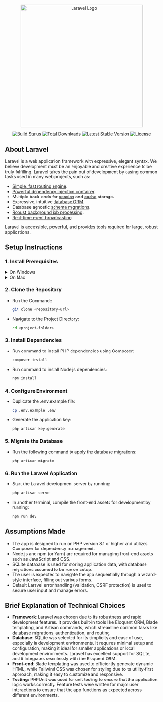 <p align="center"><a href="https://laravel.com" target="_blank"><img src="https://raw.githubusercontent.com/laravel/art/master/logo-lockup/5%20SVG/2%20CMYK/1%20Full%20Color/laravel-logolockup-cmyk-red.svg" width="400" alt="Laravel Logo"></a></p>

<p align="center">
<a href="https://github.com/laravel/framework/actions"><img src="https://github.com/laravel/framework/workflows/tests/badge.svg" alt="Build Status"></a>
<a href="https://packagist.org/packages/laravel/framework"><img src="https://img.shields.io/packagist/dt/laravel/framework" alt="Total Downloads"></a>
<a href="https://packagist.org/packages/laravel/framework"><img src="https://img.shields.io/packagist/v/laravel/framework" alt="Latest Stable Version"></a>
<a href="https://packagist.org/packages/laravel/framework"><img src="https://img.shields.io/packagist/l/laravel/framework" alt="License"></a>
</p>

## About Laravel

Laravel is a web application framework with expressive, elegant syntax. We believe development must be an enjoyable and creative experience to be truly fulfilling. Laravel takes the pain out of development by easing common tasks used in many web projects, such as:

-   [Simple, fast routing engine](https://laravel.com/docs/routing).
-   [Powerful dependency injection container](https://laravel.com/docs/container).
-   Multiple back-ends for [session](https://laravel.com/docs/session) and [cache](https://laravel.com/docs/cache) storage.
-   Expressive, intuitive [database ORM](https://laravel.com/docs/eloquent).
-   Database agnostic [schema migrations](https://laravel.com/docs/migrations).
-   [Robust background job processing](https://laravel.com/docs/queues).
-   [Real-time event broadcasting](https://laravel.com/docs/broadcasting).

Laravel is accessible, powerful, and provides tools required for large, robust applications.

## Setup Instructions

### 1. Install Prerequisites

<details>
<summary>On Windows</summary>

#### 1. Install PHP

##### Download PHP:

-   Visit the [official PHP website](https://www.php.net/).
-   Download the latest thread-safe version of PHP.

##### Extract PHP:

-   Extract the downloaded ZIP file to a directory, e.g., `C:\php`.

##### Add PHP to System Path:

-   Open **Control Panel** > **System** > **Advanced System Settings** > **Environment Variables**.
-   Under **System variables**, find the `Path` variable, select it, and click **Edit**.
-   Add the path to the PHP folder (e.g., `C:\php`).

##### Verify Installation:

-   Open **Command Prompt** or **PowerShell** and run:
    ```bash
    php -v
    ```

#### 2. Install Composer

##### Download Composer Installer:

-   Visit the [Composer download page](https://getcomposer.org/download/).
-   Click on **Composer-Setup.exe** to download the installer.

##### Run the Installer:

-   Launch the downloaded `Composer-Setup.exe`.
-   During the installation:
    -   Select the path to `php.exe` (e.g., `C:\php\php.exe`).
    -   Ensure the option **Add Composer to PATH** is selected.

##### Verify Installation:

-   Open **Command Prompt** or **PowerShell** and run:
    ```bash
    composer -v
    ```

#### 3. Install Node.js

##### Download Node.js:

-   Visit the [Node.js official website](https://nodejs.org/en).
-   Download and install the LTS version.

##### Verify Installation:

-   Open **Command Prompt** or **PowerShell** and run:
    ```bash
    node -v
    npm -v
    ```

</details>

<details>
<summary>On Mac</summary>

#### 1. Install PHP

##### Install Homebrew (if not already installed):

-   Open the Terminal and run:
    ```bash
    /bin/bash -c "$(curl -fsSL https://raw.githubusercontent.com/Homebrew/install/HEAD/install.sh)"
    ```

##### Install PHP:

-   Run the following command:
    ```bash
    brew install php
    ```

##### Verify installation:

-   Check the installed PHP version:
    ```bash
    php -v
    ```
-   If PHP is not linked correctly, run:
    ```bash
    brew link php
    ```

#### 2. Install Composer

##### Install Composer Globally:

-   Open the Terminal and run the following commands:
    -   Step 1: Download the Composer installer:
        ```bash
        curl -sS https://getcomposer.org/installer | php
        ```
    -   Step 2: Move the Composer binary to a global location:
        ```bash
        sudo mv composer.phar /usr/local/bin/composer
        ```

##### Verify Installation:

-   Open **Command Prompt** or **PowerShell** and run:
    ```bash
    composer -v
    ```

#### 3. Install Node.js

-   Install Node.js with Homebrew:
    ```bash
    brew install node
    ```

##### Verify installation:

-   Check the installed version:
    ```bash
    node -v
    npm -v
    ```

</details>

### 2. Clone the Repository

-   Run the Command::

    ```bash
    git clone <repository-url>
    ```

-   Navigate to the Project Directory:
    ```bash
    cd <project-folder>
    ```

### 3. Install Dependencies

-   Run command to install PHP dependencies using Composer:

    ```bash
    composer install
    ```

-   Run command to install Node.js dependencies:
    ```bash
    npm install
    ```

### 4. Configure Environment

-   Duplicate the .env.example file:
    ```bash
    cp .env.example .env
    ```
-   Generate the application key:
    ```bash
    php artisan key:generate
    ```

### 5. Migrate the Database

-   Run the following command to apply the database migrations:
    ```bash
    php artisan migrate
    ```

### 6. Run the Laravel Application

-   Start the Laravel development server by running:

    ```bash
    php artisan serve
    ```

-   In another terminal, compile the front-end assets for development by running:
    ```bash
    npm run dev
    ```

## Assumptions Made

-   The app is designed to run on PHP version 8.1 or higher and utilizes Composer for dependency management.
-   Node.js and npm (or Yarn) are required for managing front-end assets such as JavaScript and CSS.
-   SQLite database is used for storing application data, with database migrations assumed to be run on setup.
-   The user is expected to navigate the app sequentially through a wizard-style interface, filling out various forms.
-   Default Laravel error handling (validation, CSRF protection) is used to secure user input and manage errors.

## Brief Explanation of Technical Choices

-   **Framework**: Laravel was chosen due to its robustness and rapid development features. It provides built-in tools like Eloquent ORM, Blade templating, and Artisan commands, which streamline common tasks like database migrations, authentication, and routing.
-   **Database**: SQLite was selected for its simplicity and ease of use, especially in development environments. It requires minimal setup and configuration, making it ideal for smaller applications or local development environments. Laravel has excellent support for SQLite, and it integrates seamlessly with the Eloquent ORM.
-   **Front-end**: Blade templating was used to efficiently generate dynamic HTML, while Tailwind CSS was chosen for styling due to its utility-first approach, making it easy to customize and responsive.
-   **Testing**: PHPUnit was used for unit testing to ensure that the application logic works correctly. Feature tests were written for major user interactions to ensure that the app functions as expected across different environments.
